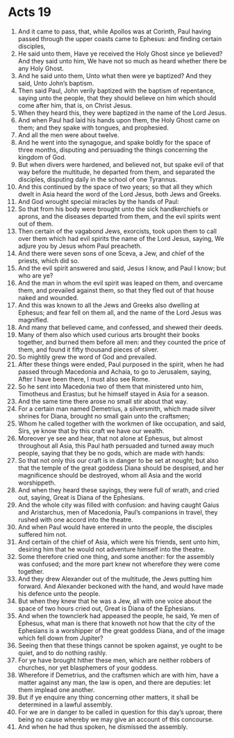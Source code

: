 ﻿# Acts 19
1. And it came to pass, that, while Apollos was at Corinth, Paul having passed through the upper coasts came to Ephesus: and finding certain disciples, 
2. He said unto them, Have ye received the Holy Ghost since ye believed? And they said unto him, We have not so much as heard whether there be any Holy Ghost. 
3. And he said unto them, Unto what then were ye baptized? And they said, Unto John’s baptism. 
4. Then said Paul, John verily baptized with the baptism of repentance, saying unto the people, that they should believe on him which should come after him, that is, on Christ Jesus. 
5. When they heard this, they were baptized in the name of the Lord Jesus. 
6. And when Paul had laid his hands upon them, the Holy Ghost came on them; and they spake with tongues, and prophesied. 
7. And all the men were about twelve. 
8. And he went into the synagogue, and spake boldly for the space of three months, disputing and persuading the things concerning the kingdom of God. 
9. But when divers were hardened, and believed not, but spake evil of that way before the multitude, he departed from them, and separated the disciples, disputing daily in the school of one Tyrannus. 
10. And this continued by the space of two years; so that all they which dwelt in Asia heard the word of the Lord Jesus, both Jews and Greeks. 
11. And God wrought special miracles by the hands of Paul: 
12. So that from his body were brought unto the sick handkerchiefs or aprons, and the diseases departed from them, and the evil spirits went out of them. 
13.  Then certain of the vagabond Jews, exorcists, took upon them to call over them which had evil spirits the name of the Lord Jesus, saying, We adjure you by Jesus whom Paul preacheth. 
14. And there were seven sons of one Sceva, a Jew, and chief of the priests, which did so. 
15. And the evil spirit answered and said, Jesus I know, and Paul I know; but who are ye? 
16. And the man in whom the evil spirit was leaped on them, and overcame them, and prevailed against them, so that they fled out of that house naked and wounded. 
17. And this was known to all the Jews and Greeks also dwelling at Ephesus; and fear fell on them all, and the name of the Lord Jesus was magnified. 
18. And many that believed came, and confessed, and shewed their deeds. 
19. Many of them also which used curious arts brought their books together, and burned them before all men: and they counted the price of them, and found it fifty thousand pieces of silver. 
20. So mightily grew the word of God and prevailed. 
21.  After these things were ended, Paul purposed in the spirit, when he had passed through Macedonia and Achaia, to go to Jerusalem, saying, After I have been there, I must also see Rome. 
22. So he sent into Macedonia two of them that ministered unto him, Timotheus and Erastus; but he himself stayed in Asia for a season. 
23. And the same time there arose no small stir about that way. 
24. For a certain man named Demetrius, a silversmith, which made silver shrines for Diana, brought no small gain unto the craftsmen; 
25. Whom he called together with the workmen of like occupation, and said, Sirs, ye know that by this craft we have our wealth. 
26. Moreover ye see and hear, that not alone at Ephesus, but almost throughout all Asia, this Paul hath persuaded and turned away much people, saying that they be no gods, which are made with hands: 
27. So that not only this our craft is in danger to be set at nought; but also that the temple of the great goddess Diana should be despised, and her magnificence should be destroyed, whom all Asia and the world worshippeth. 
28. And when they heard these sayings, they were full of wrath, and cried out, saying, Great is Diana of the Ephesians. 
29. And the whole city was filled with confusion: and having caught Gaius and Aristarchus, men of Macedonia, Paul’s companions in travel, they rushed with one accord into the theatre. 
30. And when Paul would have entered in unto the people, the disciples suffered him not. 
31. And certain of the chief of Asia, which were his friends, sent unto him, desiring him that he would not adventure himself into the theatre. 
32. Some therefore cried one thing, and some another: for the assembly was confused; and the more part knew not wherefore they were come together. 
33. And they drew Alexander out of the multitude, the Jews putting him forward. And Alexander beckoned with the hand, and would have made his defence unto the people. 
34. But when they knew that he was a Jew, all with one voice about the space of two hours cried out, Great is Diana of the Ephesians. 
35. And when the townclerk had appeased the people, he said, Ye men of Ephesus, what man is there that knoweth not how that the city of the Ephesians is a worshipper of the great goddess Diana, and of the image which fell down from Jupiter? 
36. Seeing then that these things cannot be spoken against, ye ought to be quiet, and to do nothing rashly. 
37. For ye have brought hither these men, which are neither robbers of churches, nor yet blasphemers of your goddess. 
38. Wherefore if Demetrius, and the craftsmen which are with him, have a matter against any man, the law is open, and there are deputies: let them implead one another. 
39. But if ye enquire any thing concerning other matters, it shall be determined in a lawful assembly. 
40. For we are in danger to be called in question for this day’s uproar, there being no cause whereby we may give an account of this concourse. 
41. And when he had thus spoken, he dismissed the assembly. 
